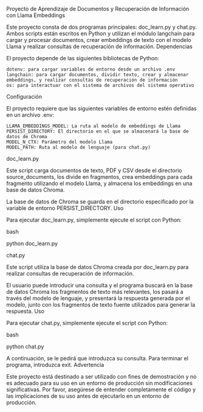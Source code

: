 Proyecto de Aprendizaje de Documentos y Recuperación de Información con Llama Embeddings

Este proyecto consta de dos programas principales: doc_learn.py y chat.py. Ambos scripts están escritos en Python y utilizan el módulo langchain para cargar y procesar documentos, crear embeddings de texto con el modelo Llama y realizar consultas de recuperación de información.
Dependencias

El proyecto depende de las siguientes bibliotecas de Python:

    dotenv: para cargar variables de entorno desde un archivo .env
    langchain: para cargar documentos, dividir texto, crear y almacenar embeddings, y realizar consultas de recuperación de información
    os: para interactuar con el sistema de archivos del sistema operativo

Configuración

El proyecto requiere que las siguientes variables de entorno estén definidas en un archivo .env:

    LLAMA_EMBEDDINGS_MODEL: La ruta al modelo de embeddings de Llama
    PERSIST_DIRECTORY: El directorio en el que se almacenará la base de datos de Chroma
    MODEL_N_CTX: Parámetro del modelo Llama
    MODEL_PATH: Ruta al modelo de lenguaje (para chat.py)

doc_learn.py

Este script carga documentos de texto, PDF y CSV desde el directorio source_documents, los divide en fragmentos, crea embeddings para cada fragmento utilizando el modelo Llama, y almacena los embeddings en una base de datos Chroma.

La base de datos de Chroma se guarda en el directorio especificado por la variable de entorno PERSIST_DIRECTORY.
Uso

Para ejecutar doc_learn.py, simplemente ejecute el script con Python:

bash

python doc_learn.py

chat.py

Este script utiliza la base de datos Chroma creada por doc_learn.py para realizar consultas de recuperación de información.

El usuario puede introducir una consulta y el programa buscará en la base de datos Chroma los fragmentos de texto más relevantes, los pasará a través del modelo de lenguaje, y presentará la respuesta generada por el modelo, junto con los fragmentos de texto fuente utilizados para generar la respuesta.
Uso

Para ejecutar chat.py, simplemente ejecute el script con Python:

bash

python chat.py

A continuación, se le pedirá que introduzca su consulta. Para terminar el programa, introduzca exit.
Advertencia

Este proyecto está destinado a ser utilizado con fines de demostración y no es adecuado para su uso en un entorno de producción sin modificaciones significativas. Por favor, asegúrese de entender completamente el código y las implicaciones de su uso antes de ejecutarlo en un entorno de producción.
